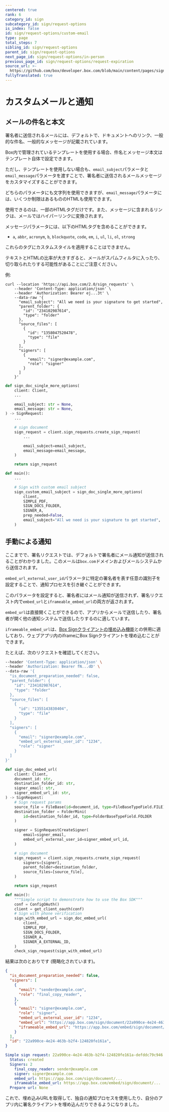 ```yaml
---
centered: true
rank: 6
category_id: sign
subcategory_id: sign/request-options
is_index: false
id: sign/request-options/custom-email
type: page
total_steps: 7
sibling_id: sign/request-options
parent_id: sign/request-options
next_page_id: sign/request-options/in-person
previous_page_id: sign/request-options/request-expiration
source_url: >-
  https://github.com/box/developer.box.com/blob/main/content/pages/sign/request-options/custom-email.md
fullyTranslated: true
---
```

# カスタムメールと通知

## メールの件名と本文

署名者に送信されるメールには、デフォルトで、ドキュメントへのリンク、一般的な件名、一般的なメッセージが記載されています。

Box内で管理されているテンプレートを使用する場合、件名とメッセージ本文はテンプレート自体で設定できます。

ただし、テンプレートを使用しない場合も、`email_subject`パラメータと`email_message`パラメータを渡すことで、署名者に送信されるメールメッセージをカスタマイズすることができます。

どちらのパラメータにも文字列を使用できますが、`email_message`パラメータには、いくつか制限はあるもののHTMLも使用できます。

使用できるのは、一部のHTMLタグだけです。また、メッセージに含まれるリンクは、メールではハイパーリンクに変換されます。

メッセージパラメータには、以下のHTMLタグを含めることができます。

* `a`, `abbr`, `acronym`, `b`, `blockquote`, `code`, `em`, `i`, `ul`, `li`, `ol`, `strong`

これらのタグにカスタムスタイルを適用することはできません。

<message size="small">

</message>

テキストとHTMLの比率が大きすぎると、メールがスパムフィルタに入ったり、切り取られたりする可能性があることにご注意ください。

</Message>

例:

<Tabs>

<Tab title="cURL">

```curl
curl --location 'https://api.box.com/2.0/sign_requests' \
    --header 'Content-Type: application/json' \
    --header 'Authorization: Bearer ej...3t' \
    --data-raw '{
      "email_subject": "All we need is your signature to get started",
      "parent_folder": {
        "id": "234102987614",
        "type": "folder"
      },
      "source_files": [
        {
          "id": "1358047520478",
          "type": "file"
        }
      ],
      "signers": [
        {
          "email": "signer@example.com",
          "role": "signer"
        }
      ]
    }'

```

</Tab>

<Tab title="Pythonの次世代SDK">

```python
def sign_doc_single_more_options(
    client: Client,
    ...

    email_subject: str = None,
    email_message: str = None,
) -> SignRequest:
    ...

    # sign document
    sign_request = client.sign_requests.create_sign_request(
        ...

        email_subject=email_subject,
        email_message=email_message,
    )

    return sign_request

def main():
    ...

    # Sign with custom email subject
    sign_custom_email_subject = sign_doc_single_more_options(
        client,
        SIMPLE_PDF,
        SIGN_DOCS_FOLDER,
        SIGNER_A,
        prep_needed=False,
        email_subject="All we need is your signature to get started",
    )

```

</Tab>

</Tabs>

## 手動による通知

ここまでで、署名リクエストでは、デフォルトで署名者にメール通知が送信されることがわかりました。このメールは`box.com`ドメインおよびメールシステムから送信されます。

`embed_url_external_user_id`パラメータに特定の署名者を表す任意の識別子を設定することで、通知プロセスを引き継ぐことができます。

このパラメータを設定すると、署名者にはメール通知が送信されず、署名リクエスト内で`embed_url`と`iframeable_embed_url`の両方が返されます。

`embed_url`は直接開くことができるので、アプリからメールで送信したり、署名者が開く他の通知システムで送信したりするのに適しています。

`iframeable_embed_url`は、[Box Signクライアントの埋め込み機能][embed]との併用に適しており、ウェブアプリ内のiframeにBox Signクライアントを埋め込むことができます。

たとえば、次のリクエストを確認してください。

<Tabs>

<Tab title="cURL">

```bash
--header 'Content-Type: application/json' \
--header 'Authorization: Bearer fN...dD' \
--data-raw '{
  "is_document_preparation_needed": false,
  "parent_folder": {
    "id": "234102987614",
    "type": "folder"
  },
  "source_files": [
    {
      "id": "1355143830404",
      "type": "file"
    }
  ],
  "signers": [
    {
      "email": "signer@example.com",
      "embed_url_external_user_id": "1234",
      "role": "signer"
    }
  ]
}'

```

</Tab>

<Tab title="Pythonの次世代SDK">

```python
def sign_doc_embed_url(
    client: Client,
    document_id: str,
    destination_folder_id: str,
    signer_email: str,
    signer_embed_url_id: str,
) -> SignRequest:
    # Sign request params
    source_file = FileBase(id=document_id, type=FileBaseTypeField.FILE)
    destination_folder = FolderMini(
        id=destination_folder_id, type=FolderBaseTypeField.FOLDER
    )

    signer = SignRequestCreateSigner(
        email=signer_email,
        embed_url_external_user_id=signer_embed_url_id,
    )

    # sign document
    sign_request = client.sign_requests.create_sign_request(
        signers=[signer],
        parent_folder=destination_folder,
        source_files=[source_file],
    )

    return sign_request

def main():
    """Simple script to demonstrate how to use the Box SDK"""
    conf = ConfigOAuth()
    client = get_client_oauth(conf)
    # Sign with phone verification
    sign_with_embed_url = sign_doc_embed_url(
        client,
        SIMPLE_PDF,
        SIGN_DOCS_FOLDER,
        SIGNER_A,
        SIGNER_A_EXTERNAL_ID,
    )
    check_sign_request(sign_with_embed_url)

```

</Tab>

</Tabs>

結果は次のとおりです (簡略化されています)。

<Tabs>

<Tab title="cURL">

```json
{
  "is_document_preparation_needed": false,
  "signers": [
    {
      "email": "sender@example.com",
      "role": "final_copy_reader",
    },
    {
      "email": "signer@example.com",
      "role": "signer",
      "embed_url_external_user_id": "1234",
      "embed_url": "https://app.box.com/sign/document/22a990ce-4e24-463b-b2f4-124820fe161a/9331fe9ac85650d61645d4b0fd30fe3e0ebee7921720ab6ecca587654d3cd875/",
      "iframeable_embed_url": "https://app.box.com/embed/sign/document/22a990ce-4e24-463b-b2f4-124820fe161a/9331fe9ac85650d61645d4b0fd30fe3e0ebee7921720ab6ecca587654d3cd875/"
    }
  ],
  "id": "22a990ce-4e24-463b-b2f4-124820fe161a",
}

```

</Tab>

<Tab title="Pythonの次世代SDK">

```yaml
Simple sign request: 22a990ce-4e24-463b-b2f4-124820fe161a-defddc79c946
  Status: created
  Signers: 2
    final_copy_reader: sender@example.com
    signer: signer@example.com
    embed_url: https://app.box.com/sign/document/...
    iframeable_embed_url: https://app.box.com/embed/sign/document/...
  Prepare url: None

```

</Tab>

</Tabs>

これで、埋め込みURLを取得して、独自の通知プロセスを使用したり、自分のアプリ内に署名クライアントを埋め込んだりできるようになりました。

[embed]: guide://box-sign/embedded-sign-client